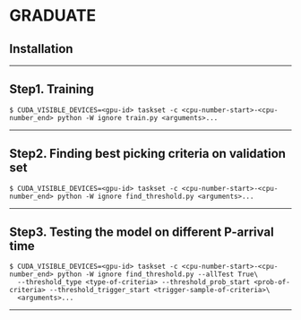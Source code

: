 # GRADUATE

## Installation

---
## Step1. Training
```shell
$ CUDA_VISIBLE_DEVICES=<gpu-id> taskset -c <cpu-number-start>-<cpu-number_end> python -W ignore train.py <arguments>...
```
---
## Step2. Finding best picking criteria on validation set
```shell
$ CUDA_VISIBLE_DEVICES=<gpu-id> taskset -c <cpu-number-start>-<cpu-number_end> python -W ignore find_threshold.py <arguments>...
```
---

## Step3. Testing the model on different P-arrival time
```shell
$ CUDA_VISIBLE_DEVICES=<gpu-id> taskset -c <cpu-number-start>-<cpu-number_end> python -W ignore find_threshold.py --allTest True\
  --threshold_type <type-of-criteria> --threshold_prob_start <prob-of-criteria> --threshold_trigger_start <trigger-sample-of-criteria>\
  <arguments>...
```
---
